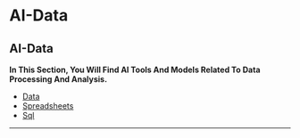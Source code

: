 # AI-Data

## AI-Data

**In This Section, You Will Find AI Tools And Models Related To Data Processing And Analysis.**

- [Data](HOME-MTHRFCKR/BOOKMRKS-MTHRFCKR/Ai-Mthrfckr/Data/Data.md)
- [Spreadsheets](HOME-MTHRFCKR/BOOKMRKS-MTHRFCKR/Ai-Mthrfckr/Data/Spreadsheets.md)
- [Sql](HOME-MTHRFCKR/BOOKMRKS-MTHRFCKR/Ai-Mthrfckr/Data/Sql.md)

---
